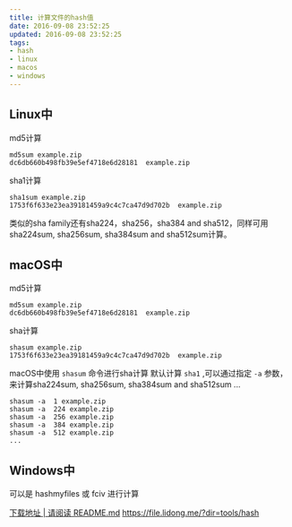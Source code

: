 ```yaml
---
title: 计算文件的hash值
date: 2016-09-08 23:52:25
updated: 2016-09-08 23:52:25
tags:
- hash
- linux
- macos
- windows
---
```


## Linux中
md5计算

```
md5sum example.zip
dc6db660b498fb39e5ef4718e6d28181  example.zip
```
 <!-- more -->
sha1计算   

```
sha1sum example.zip
1753f6f633e23ea39181459a9c4c7ca47d9d702b  example.zip
```

类似的sha family还有sha224，sha256，sha384 and sha512，同样可用sha224sum, sha256sum, sha384sum and sha512sum计算。
## macOS中
md5计算

```
md5sum example.zip
dc6db660b498fb39e5ef4718e6d28181  example.zip
```

sha计算

```
shasum example.zip
1753f6f633e23ea39181459a9c4c7ca47d9d702b  example.zip
```

macOS中使用 `shasum` 命令进行sha计算
默认计算 `sha1` ,可以通过指定 `-a` 参数，来计算sha224sum, sha256sum, sha384sum and sha512sum ...

```
shasum -a  1 example.zip
shasum -a  224 example.zip
shasum -a  256 example.zip
shasum -a  384 example.zip
shasum -a  512 example.zip
...
```

## Windows中
可以是 hashmyfiles 或 fciv 进行计算

[下载地址 | 请阅读 README.md](https://file.lidong.me/?dir=tools/hash)
https://file.lidong.me/?dir=tools/hash


